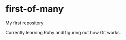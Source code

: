 first-of-many
=============

My first repository

Currently learning Ruby and figuring out how Git works.

